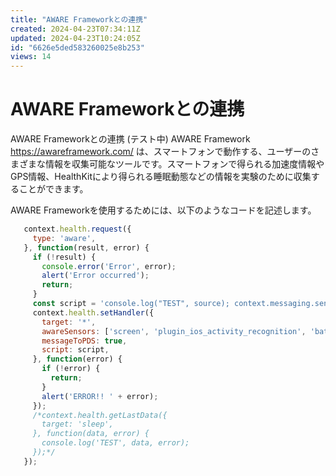 ```yaml
---
title: "AWARE Frameworkとの連携"
created: 2024-04-23T07:34:11Z
updated: 2024-04-23T10:24:05Z
id: "6626e5ded583260025e8b253"
views: 14
---
```


# AWARE Frameworkとの連携

AWARE Frameworkとの連携
(テスト中)
AWARE Framework https://awareframework.com/ は、スマートフォンで動作する、ユーザーのさまざまな情報を収集可能なツールです。スマートフォンで得られる加速度情報やGPS情報、HealthKitにより得られる睡眠動態などの情報を実験のために収集することができます。

AWARE Frameworkを使用するためには、以下のようなコードを記述します。

```javascript
   context.health.request({
     type: 'aware',
   }, function(result, error) {
     if (!result) {
       console.error('Error', error);
       alert('Error occurred');
       return;
     }
     const script = 'console.log("TEST", source); context.messaging.send({type: "text", text: "AWAREデータが共有されました " + new Date()});';
     context.health.setHandler({
       target: '*',
       awareSensors: ['screen', 'plugin_ios_activity_recognition', 'battery', 'accelerometer', 'google_fused_locaion'],
       messageToPDS: true,
       script: script,
     }, function(error) {
       if (!error) {
         return;
       }
       alert('ERROR!! ' + error);
     });
     /*context.health.getLastData({
       target: 'sleep',
     }, function(data, error) {
       console.log('TEST', data, error);
     });*/  
   });

```